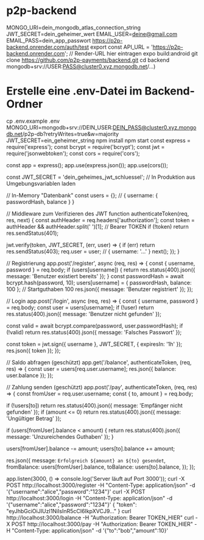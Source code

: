# p2p-backend
MONGO_URI=dein_mongodb_atlas_connection_string
JWT_SECRET=dein_geheimer_wert
EMAIL_USER=deine@gmail.com
EMAIL_PASS=dein_app_passwort
https://p2p-backend.onrender.com/auth/test
export const API_URL = 'https://p2p-backend.onrender.com'; // Render-URL hier eintragen
expo build:android
git clone https://github.com/p2p-payments/backend.git
cd backend
mongodb+srv://USER:PASS@cluster0.xyz.mongodb.net/...)
# Erstelle eine .env-Datei im Backend-Ordner
cp .env.example .env
MONGO_URI=mongodb+srv://DEIN_USER:DEIN_PASS@cluster0.xyz.mongodb.net/p2p-db?retryWrites=true&w=majority
JWT_SECRET=ein_geheimer_string
npm install
npm start
const express = require('express');
const bcrypt = require('bcrypt');
const jwt = require('jsonwebtoken');
const cors = require('cors');

const app = express();
app.use(express.json());
app.use(cors());

const JWT_SECRET = 'dein_geheimes_jwt_schluessel'; // In Produktion aus Umgebungsvariablen laden

// In-Memory "Datenbank"
const users = {}; // { username: { passwordHash, balance } }

// Middleware zum Verifizieren des JWT
function authenticateToken(req, res, next) {
  const authHeader = req.headers['authorization'];
  const token = authHeader && authHeader.split(' ')[1]; // Bearer TOKEN
  if (!token) return res.sendStatus(401);

  jwt.verify(token, JWT_SECRET, (err, user) => {
    if (err) return res.sendStatus(403);
    req.user = user; // { username: '...' }
    next();
  });
}

// Registrierung
app.post('/register', async (req, res) => {
  const { username, password } = req.body;
  if (users[username]) {
    return res.status(400).json({ message: 'Benutzer existiert bereits' });
  }
  const passwordHash = await bcrypt.hash(password, 10);
  users[username] = { passwordHash, balance: 100 }; // Startguthaben 100
  res.json({ message: 'Benutzer registriert' });
});

// Login
app.post('/login', async (req, res) => {
  const { username, password } = req.body;
  const user = users[username];
  if (!user) return res.status(400).json({ message: 'Benutzer nicht gefunden' });

  const valid = await bcrypt.compare(password, user.passwordHash);
  if (!valid) return res.status(400).json({ message: 'Falsches Passwort' });

  const token = jwt.sign({ username }, JWT_SECRET, { expiresIn: '1h' });
  res.json({ token });
});

// Saldo abfragen (geschützt)
app.get('/balance', authenticateToken, (req, res) => {
  const user = users[req.user.username];
  res.json({ balance: user.balance });
});

// Zahlung senden (geschützt)
app.post('/pay', authenticateToken, (req, res) => {
  const fromUser = req.user.username;
  const { to, amount } = req.body;

  if (!users[to]) return res.status(400).json({ message: 'Empfänger nicht gefunden' });
  if (amount <= 0) return res.status(400).json({ message: 'Ungültiger Betrag' });

  if (users[fromUser].balance < amount) {
    return res.status(400).json({ message: 'Unzureichendes Guthaben' });
  }

  users[fromUser].balance -= amount;
  users[to].balance += amount;

  res.json({
    message: `Erfolgreich ${amount} an ${to} gesendet`,
    fromBalance: users[fromUser].balance,
    toBalance: users[to].balance,
  });
});

app.listen(3000, () => console.log('Server läuft auf Port 3000'));
curl -X POST http://localhost:3000/register -H "Content-Type: application/json" -d '{"username":"alice","password":"1234"}'
curl -X POST http://localhost:3000/login -H "Content-Type: application/json" -d '{"username":"alice","password":"1234"}'
{ "token": "eyJhbGciOiJIUzI1NiIsInR5cCI6IkpXVCJ9..." }
curl http://localhost:3000/balance -H "Authorization: Bearer TOKEN_HIER"
curl -X POST http://localhost:3000/pay -H "Authorization: Bearer TOKEN_HIER" -H "Content-Type: application/json" -d '{"to":"bob","amount":10}'
